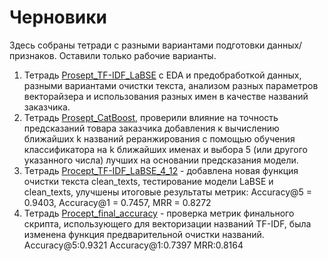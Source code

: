 # Черновики

Здесь собраны тетради с разными вариантами подготовки данных/признаков. Оставили только рабочие варианты.
1. Тетрадь [Prosept_TF-IDF_LaBSE](Prosept_TF-IDF_LaBSE.ipynb) c EDA и предобработкой данных, разными вариантами очистки текста, анализом разных параметров векторайзера и использования разных имен в качестве названий заказчика.
2. Тетрадь [Prosept_CatBoost](Procept_LaBSE_CatBoost.ipynb), проверили влияние на точность предсказаний товара заказчика добавления к вычислению ближайших k названий реранжирования с помощью обучения классификатора на k ближайших именах и выбора 5 (или другого указанного числа) лучших на основании предсказания модели.
3. Тетрадь [Procept_TF-IDF_LaBSE_4_12](https://github.com/SDI84/Prosept/blob/main/Drafts/Procept_TF-IDF_LaBSE_4_12.ipynb) - добавлена новая функция очистки текста clean_texts, тестирование модели LaBSE и clean_texts, улучшены итоговые результаты метрик: Accuracy@5 = 0.9403, 	Accuracy@1 = 0.7457, 	MRR = 0.8272
4. Тетрадь [Procept_final_accuracy](https://github.com/SDI84/Prosept/blob/main/Drafts/Prosept_final_accuracy) - проверка метрик финального скрипта, использующего для векторизации названий TF-IDF, была изменена функция предварительной очистки названий. Accuracy@5:0.9321 Accuracy@1:0.7397 MRR:0.8164
